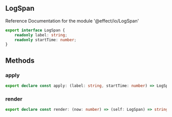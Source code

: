 ## LogSpan

Reference Documentation for the module '@effect/io/LogSpan'

```ts
export interface LogSpan {
    readonly label: string;
    readonly startTime: number;
}
```

## Methods

### apply

```ts
export declare const apply: (label: string, startTime: number) => LogSpan;
```

### render

```ts
export declare const render: (now: number) => (self: LogSpan) => string;
```

